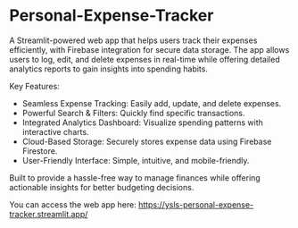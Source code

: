 # Personal-Expense-Tracker

A Streamlit-powered web app that helps users track their expenses efficiently, with Firebase integration for secure data storage. The app allows users to log, edit, and delete expenses in real-time while offering detailed analytics reports to gain insights into spending habits.

Key Features:
<ul>
  <li>Seamless Expense Tracking: Easily add, update, and delete expenses.
  <li>Powerful Search & Filters: Quickly find specific transactions.
  <li>Integrated Analytics Dashboard: Visualize spending patterns with interactive charts.
  <li>Cloud-Based Storage: Securely stores expense data using Firebase Firestore.
  <li>User-Friendly Interface: Simple, intuitive, and mobile-friendly.
</ul>

Built to provide a hassle-free way to manage finances while offering actionable insights for better budgeting decisions. 

You can access the web app here: https://ysls-personal-expense-tracker.streamlit.app/
